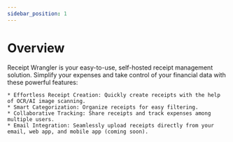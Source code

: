 ```yaml
---
sidebar_position: 1
---
```


# Overview

Receipt Wrangler is your easy-to-use, self-hosted receipt management solution. Simplify your expenses and take control of your financial data with these powerful features:

    * Effortless Receipt Creation: Quickly create receipts with the help of OCR/AI image scanning.
    * Smart Categorization: Organize receipts for easy filtering.
    * Collaborative Tracking: Share receipts and track expenses among multiple users.
    * Email Integration: Seamlessly upload receipts directly from your email, web app, and mobile app (coming soon).
